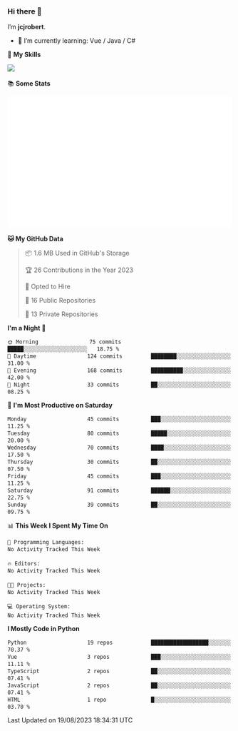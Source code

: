 ### Hi there 👋

I’m **jcjrobert**.

- 🌱 I’m currently learning: Vue / Java / C#

🌟 **My Skills**

![](https://img.shields.io/badge/-Python-3e74a2?style=flat-square&logo=Python&logoColor=fff)

📚 **Some Stats**

![](https://github.com/jcjrobert/github-stats/blob/master/generated/overview.svg)

<!--START_SECTION:waka-->
**🐱 My GitHub Data** 

> 📦 1.6 MB Used in GitHub's Storage 
 > 
> 🏆 26 Contributions in the Year 2023
 > 
> 💼 Opted to Hire
 > 
> 📜 16 Public Repositories 
 > 
> 🔑 13 Private Repositories 
 > 
**I'm a Night 🦉** 

```text
🌞 Morning                75 commits          █████░░░░░░░░░░░░░░░░░░░░   18.75 % 
🌆 Daytime                124 commits         ████████░░░░░░░░░░░░░░░░░   31.00 % 
🌃 Evening                168 commits         ██████████░░░░░░░░░░░░░░░   42.00 % 
🌙 Night                  33 commits          ██░░░░░░░░░░░░░░░░░░░░░░░   08.25 % 
```
📅 **I'm Most Productive on Saturday** 

```text
Monday                   45 commits          ███░░░░░░░░░░░░░░░░░░░░░░   11.25 % 
Tuesday                  80 commits          █████░░░░░░░░░░░░░░░░░░░░   20.00 % 
Wednesday                70 commits          ████░░░░░░░░░░░░░░░░░░░░░   17.50 % 
Thursday                 30 commits          ██░░░░░░░░░░░░░░░░░░░░░░░   07.50 % 
Friday                   45 commits          ███░░░░░░░░░░░░░░░░░░░░░░   11.25 % 
Saturday                 91 commits          ██████░░░░░░░░░░░░░░░░░░░   22.75 % 
Sunday                   39 commits          ██░░░░░░░░░░░░░░░░░░░░░░░   09.75 % 
```


📊 **This Week I Spent My Time On** 

```text
💬 Programming Languages: 
No Activity Tracked This Week

🔥 Editors: 
No Activity Tracked This Week

🐱‍💻 Projects: 
No Activity Tracked This Week

💻 Operating System: 
No Activity Tracked This Week
```

**I Mostly Code in Python** 

```text
Python                   19 repos            ██████████████████░░░░░░░   70.37 % 
Vue                      3 repos             ███░░░░░░░░░░░░░░░░░░░░░░   11.11 % 
TypeScript               2 repos             ██░░░░░░░░░░░░░░░░░░░░░░░   07.41 % 
JavaScript               2 repos             ██░░░░░░░░░░░░░░░░░░░░░░░   07.41 % 
HTML                     1 repo              █░░░░░░░░░░░░░░░░░░░░░░░░   03.70 % 
```




 Last Updated on 19/08/2023 18:34:31 UTC
<!--END_SECTION:waka-->
